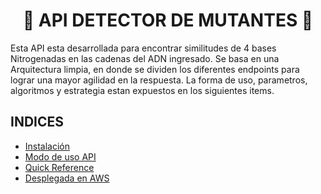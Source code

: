 <h1 align="center"> 🧬 API DETECTOR DE MUTANTES 🧬</h1>

Esta API esta desarrollada para encontrar similitudes de 4 bases Nitrogenadas en las cadenas del ADN ingresado. Se basa en una Arquitectura limpia, en donde se dividen los diferentes endpoints para lograr una mayor agilidad en la respuesta. La forma de uso, parametros, algoritmos y estrategia estan expuestos en los siguientes items.

## INDICES

 - [Instalación](#installation)
 - [Modo de uso API](#building-apis)
 - [Quick Reference](#quick-reference)
 - [Desplegada en AWS](#deploying)



